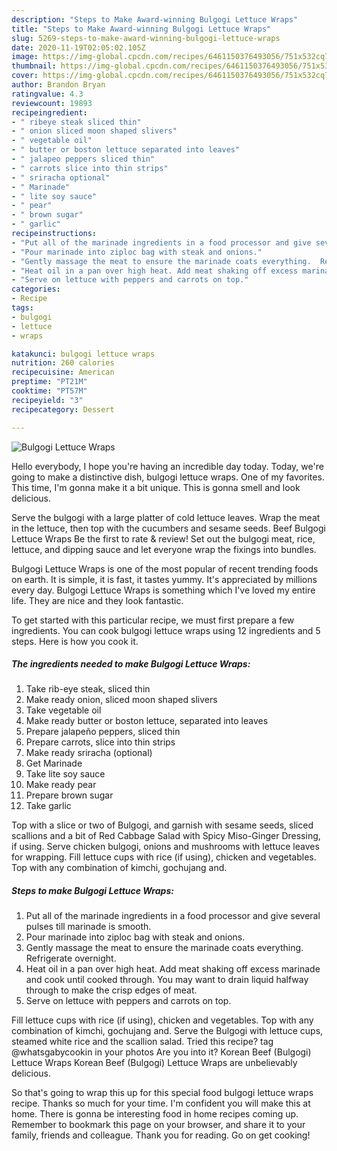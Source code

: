 ```yaml
---
description: "Steps to Make Award-winning Bulgogi Lettuce Wraps"
title: "Steps to Make Award-winning Bulgogi Lettuce Wraps"
slug: 5269-steps-to-make-award-winning-bulgogi-lettuce-wraps
date: 2020-11-19T02:05:02.105Z
image: https://img-global.cpcdn.com/recipes/6461150376493056/751x532cq70/bulgogi-lettuce-wraps-recipe-main-photo.jpg
thumbnail: https://img-global.cpcdn.com/recipes/6461150376493056/751x532cq70/bulgogi-lettuce-wraps-recipe-main-photo.jpg
cover: https://img-global.cpcdn.com/recipes/6461150376493056/751x532cq70/bulgogi-lettuce-wraps-recipe-main-photo.jpg
author: Brandon Bryan
ratingvalue: 4.3
reviewcount: 19893
recipeingredient:
- " ribeye steak sliced thin"
- " onion sliced moon shaped slivers"
- " vegetable oil"
- " butter or boston lettuce separated into leaves"
- " jalapeo peppers sliced thin"
- " carrots slice into thin strips"
- " sriracha optional"
- " Marinade"
- " lite soy sauce"
- " pear"
- " brown sugar"
- " garlic"
recipeinstructions:
- "Put all of the marinade ingredients in a food processor and give several pulses till marinade is smooth."
- "Pour marinade into ziploc bag with steak and onions."
- "Gently massage the meat to ensure the marinade coats everything.  Refrigerate overnight."
- "Heat oil in a pan over high heat. Add meat shaking off excess marinade and cook until cooked through. You may want to drain liquid halfway through to make the crisp edges of meat."
- "Serve on lettuce with peppers and carrots on top."
categories:
- Recipe
tags:
- bulgogi
- lettuce
- wraps

katakunci: bulgogi lettuce wraps 
nutrition: 260 calories
recipecuisine: American
preptime: "PT21M"
cooktime: "PT57M"
recipeyield: "3"
recipecategory: Dessert

---
```



![Bulgogi Lettuce Wraps](https://img-global.cpcdn.com/recipes/6461150376493056/751x532cq70/bulgogi-lettuce-wraps-recipe-main-photo.jpg)

Hello everybody, I hope you're having an incredible day today. Today, we're going to make a distinctive dish, bulgogi lettuce wraps. One of my favorites. This time, I'm gonna make it a bit unique. This is gonna smell and look delicious.

Serve the bulgogi with a large platter of cold lettuce leaves. Wrap the meat in the lettuce, then top with the cucumbers and sesame seeds. Beef Bulgogi Lettuce Wraps Be the first to rate &amp; review! Set out the bulgogi meat, rice, lettuce, and dipping sauce and let everyone wrap the fixings into bundles.

Bulgogi Lettuce Wraps is one of the most popular of recent trending foods on earth. It is simple, it is fast, it tastes yummy. It's appreciated by millions every day. Bulgogi Lettuce Wraps is something which I've loved my entire life. They are nice and they look fantastic.


To get started with this particular recipe, we must first prepare a few ingredients. You can cook bulgogi lettuce wraps using 12 ingredients and 5 steps. Here is how you cook it.

<!--inarticleads1-->

##### The ingredients needed to make Bulgogi Lettuce Wraps:

1. Take  rib-eye steak, sliced thin
1. Make ready  onion, sliced moon shaped slivers
1. Take  vegetable oil
1. Make ready  butter or boston lettuce, separated into leaves
1. Prepare  jalapeño peppers, sliced thin
1. Prepare  carrots, slice into thin strips
1. Make ready  sriracha (optional)
1. Get  Marinade
1. Take  lite soy sauce
1. Make ready  pear
1. Prepare  brown sugar
1. Take  garlic


Top with a slice or two of Bulgogi, and garnish with sesame seeds, sliced scallions and a bit of Red Cabbage Salad with Spicy Miso-Ginger Dressing, if using. Serve chicken bulgogi, onions and mushrooms with lettuce leaves for wrapping. Fill lettuce cups with rice (if using), chicken and vegetables. Top with any combination of kimchi, gochujang and. 

<!--inarticleads2-->

##### Steps to make Bulgogi Lettuce Wraps:

1. Put all of the marinade ingredients in a food processor and give several pulses till marinade is smooth.
1. Pour marinade into ziploc bag with steak and onions.
1. Gently massage the meat to ensure the marinade coats everything.  Refrigerate overnight.
1. Heat oil in a pan over high heat. Add meat shaking off excess marinade and cook until cooked through. You may want to drain liquid halfway through to make the crisp edges of meat.
1. Serve on lettuce with peppers and carrots on top.


Fill lettuce cups with rice (if using), chicken and vegetables. Top with any combination of kimchi, gochujang and. Serve the Bulgogi with lettuce cups, steamed white rice and the scallion salad. Tried this recipe? tag @whatsgabycookin in your photos Are you into it? Korean Beef (Bulgogi) Lettuce Wraps Korean Beef (Bulgogi) Lettuce Wraps are unbelievably delicious. 

So that's going to wrap this up for this special food bulgogi lettuce wraps recipe. Thanks so much for your time. I'm confident you will make this at home. There is gonna be interesting food in home recipes coming up. Remember to bookmark this page on your browser, and share it to your family, friends and colleague. Thank you for reading. Go on get cooking!

